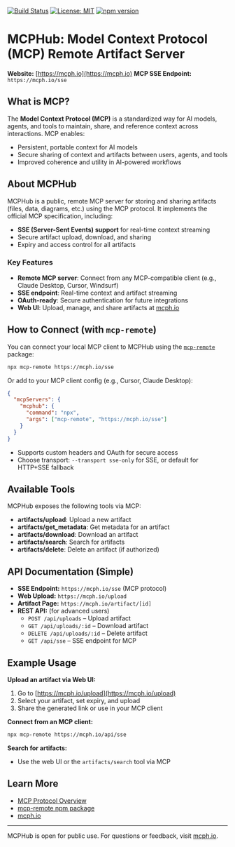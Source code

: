 [![Build Status](https://github.com/yourusername/MCPHub/actions/workflows/ci.yml/badge.svg)](https://github.com/yourusername/MCPHub/actions)
[![License: MIT](https://img.shields.io/badge/License-MIT-yellow.svg)](https://opensource.org/licenses/MIT)
[![npm version](https://img.shields.io/npm/v/mcp-hub.svg)](https://www.npmjs.com/package/mcp-hub)

# MCPHub: Model Context Protocol (MCP) Remote Artifact Server

**Website:** [https://mcph.io](https://mcph.io)
**MCP SSE Endpoint:** `https://mcph.io/sse`

## What is MCP?

The **Model Context Protocol (MCP)** is a standardized way for AI models, agents, and tools to maintain, share, and reference context across interactions. MCP enables:
- Persistent, portable context for AI models
- Secure sharing of context and artifacts between users, agents, and tools
- Improved coherence and utility in AI-powered workflows

## About MCPHub

MCPHub is a public, remote MCP server for storing and sharing artifacts (files, data, diagrams, etc.) using the MCP protocol. It implements the official MCP specification, including:
- **SSE (Server-Sent Events) support** for real-time context streaming
- Secure artifact upload, download, and sharing
- Expiry and access control for all artifacts

### Key Features
- **Remote MCP server**: Connect from any MCP-compatible client (e.g., Claude Desktop, Cursor, Windsurf)
- **SSE endpoint**: Real-time context and artifact streaming
- **OAuth-ready**: Secure authentication for future integrations
- **Web UI**: Upload, manage, and share artifacts at [mcph.io](https://mcph.io)

## How to Connect (with `mcp-remote`)

You can connect your local MCP client to MCPHub using the [`mcp-remote`](https://www.npmjs.com/package/mcp-remote) package:

```sh
npx mcp-remote https://mcph.io/sse
```

Or add to your MCP client config (e.g., Cursor, Claude Desktop):
```json
{
  "mcpServers": {
    "mcphub": {
      "command": "npx",
      "args": ["mcp-remote", "https://mcph.io/sse"]
    }
  }
}
```

- Supports custom headers and OAuth for secure access
- Choose transport: `--transport sse-only` for SSE, or default for HTTP+SSE fallback

## Available Tools

MCPHub exposes the following tools via MCP:
- **artifacts/upload**: Upload a new artifact
- **artifacts/get_metadata**: Get metadata for an artifact
- **artifacts/download**: Download an artifact
- **artifacts/search**: Search for artifacts
- **artifacts/delete**: Delete an artifact (if authorized)

## API Documentation (Simple)

- **SSE Endpoint:** `https://mcph.io/sse` (MCP protocol)
- **Web Upload:** `https://mcph.io/upload`
- **Artifact Page:** `https://mcph.io/artifact/[id]`
- **REST API:** (for advanced users)
  - `POST /api/uploads` – Upload artifact
  - `GET /api/uploads/:id` – Download artifact
  - `DELETE /api/uploads/:id` – Delete artifact
  - `GET /api/sse` – SSE endpoint for MCP

## Example Usage

**Upload an artifact via Web UI:**
1. Go to [https://mcph.io/upload](https://mcph.io/upload)
2. Select your artifact, set expiry, and upload
3. Share the generated link or use in your MCP client

**Connect from an MCP client:**
```sh
npx mcp-remote https://mcph.io/api/sse
```

**Search for artifacts:**
- Use the web UI or the `artifacts/search` tool via MCP

## Learn More
- [MCP Protocol Overview](https://github.com/cloudflare/agents/tree/main/examples/mcp)
- [mcp-remote npm package](https://www.npmjs.com/package/mcp-remote)
- [mcph.io](https://mcph.io)

---

MCPHub is open for public use. For questions or feedback, visit [mcph.io](https://mcph.io).